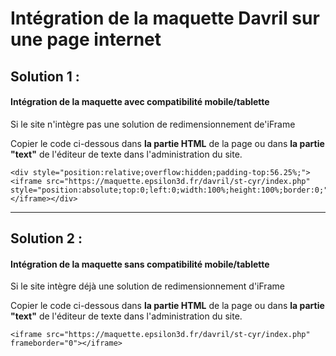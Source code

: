 # Intégration de la maquette Davril sur une page internet


## Solution 1 :
#### Intégration de la maquette avec compatibilité mobile/tablette
Si le site n'intègre pas une solution de redimensionnement de'iFrame

Copier le code ci-dessous dans **la partie HTML** de la page ou dans **la partie "text"** de l'éditeur de texte dans l'administration du site.

    <div style="position:relative;overflow:hidden;padding-top:56.25%;"><iframe src="https://maquette.epsilon3d.fr/davril/st-cyr/index.php" style="position:absolute;top:0;left:0;width:100%;height:100%;border:0;"></iframe></div>

----

## Solution 2 :
#### Intégration de la maquette sans compatibilité mobile/tablette
Si le site intègre déjà une solution de redimensionnement d'iFrame

Copier le code ci-dessous dans **la partie HTML** de la page ou dans **la partie "text"** de l'éditeur de texte dans l'administration du site.

    <iframe src="https://maquette.epsilon3d.fr/davril/st-cyr/index.php" frameborder="0"></iframe>

